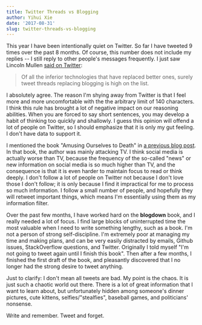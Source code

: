 ```yaml
---
title: Twitter Threads vs Blogging
author: Yihui Xie
date: '2017-08-31'
slug: twitter-threads-vs-blogging
---
```


This year I have been intentionally quiet on Twitter. So far I have tweeted 9 times over the past 8 months. Of course, this number does not include my replies -- I still reply to other people's messages frequently. I just saw Lincoln Mullen [said on Twitter](https://twitter.com/lincolnmullen/status/903268138791395328):

> Of all the inferior technologies that have replaced better ones, surely tweet threads replacing blogging is high on the list.

I absolutely agree. The reason I'm shying away from Twitter is that I feel more and more uncomfortable with the the arbitrary limit of 140 characters. I think this rule has brought a lot of negative impact on our reasoning abilities. When you are forced to say short sentences, you may develop a habit of thinking too quickly and shallowly. I guess this opinion will offend a lot of people on Twitter, so I should emphasize that it is only my gut feeling. I don't have data to support it.

I mentioned the book "Amusing Ourselves to Death" in [a previous blog post](/en/2017/05/gifs/). In that book, the author was mainly attacking TV. I think social media is actually worse than TV, because the frequency of the so-called "news" or new information on social media is so much higher than TV, and the consequence is that it is even harder to maintain focus to read or think deeply. I don't follow a lot of people on Twitter not because I don't love those I don't follow; it is only because I find it impractical for me to process so much information. I follow a small number of people, and hopefully they will retweet important things, which means I'm essentially using them as my information filter.

Over the past few months, I have worked hard on the **blogdown** book, and I really needed a lot of focus. I find large blocks of uninterrupted time the most valuable when I need to write something lengthy, such as a book. I'm not a person of strong self-discipline. I'm extremely poor at managing my time and making plans, and can be very easily distracted by emails, Github issues, StackOverflow questions, and Twitter. Originally I told myself "I'm not going to tweet again until I finish this book". Then after a few months, I finished the first draft of the book, and pleasantly discovered that I no longer had the strong desire to tweet anything.

Just to clarify: I don't mean all tweets are bad. My point is the chaos. It is just such a chaotic world out there. There is a lot of great information that I want to learn about, but unfortunately hidden among someone's dinner pictures, cute kittens, selfies/"stealfies", baseball games, and politicians' nonsense.

Write and remember. Tweet and forget.
